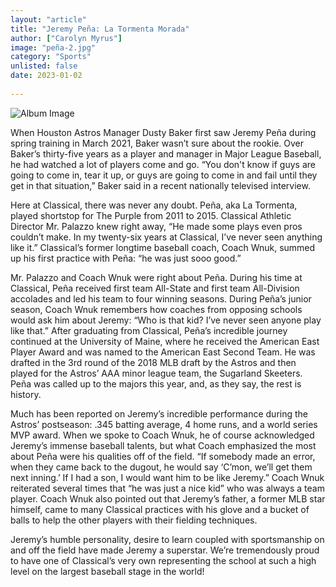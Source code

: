 ```yaml
---
layout: "article"
title: "Jeremy Peña: La Tormenta Morada"
author: ["Carolyn Myrus"]
image: "peña-2.jpg"
category: "Sports"
unlisted: false
date: 2023-01-02
 
---
```


![Album Image](/assets/images/peña-1.jpg)

When Houston Astros Manager Dusty Baker first saw Jeremy Peña during spring training in March 2021, Baker wasn’t sure about the rookie. Over Baker’s thirty-five years as a player and manager in Major League Baseball, he had watched a lot of players come and go. “You don't know if guys are going to come in, tear it up, or guys are going to come in and fail until they get in that situation,” Baker said in a recent nationally televised interview.

Here at Classical, there was never any doubt. Peña, aka La Tormenta, played shortstop for The Purple from 2011 to 2015. Classical Athletic Director Mr. Palazzo knew right away, “He made some plays even pros couldn’t make. In my twenty-six years at Classical, I’ve never seen anything like it.” Classical’s former longtime baseball coach, Coach Wnuk, summed up his first practice with Peña: “he was just sooo good.” 

Mr. Palazzo and Coach Wnuk were right about Peña. During his time at Classical, Peña received first team All-State and first team All-Division accolades and led his team to four winning seasons. During Peña’s junior season, Coach Wnuk remembers how coaches from opposing schools would ask him about Jeremy: “Who is that kid? I’ve never seen anyone play like that.” After graduating from Classical, Peña’s incredible journey continued at the University of Maine, where he received the American East Player Award and was named to the American East Second Team. He was drafted in the 3rd round of the 2018 MLB draft by the Astros and then played for the Astros’ AAA minor league team, the Sugarland Skeeters. Peña was called up to the majors this year, and, as they say, the rest is history.   

Much has been reported on Jeremy’s incredible performance during the Astros’ postseason:  .345 batting average, 4 home runs, and a world series MVP award. When we spoke to Coach Wnuk, he of course acknowledged Jeremy’s immense baseball talents, but what Coach emphasized the most about Peña were his qualities off of the field. “If somebody made an error, when they came back to the dugout, he would say ‘C’mon, we’ll get them next inning.’ If I had a son, I would want him to be like Jeremy.” Coach Wnuk reiterated several times that “he was just a nice kid” who was always a team player.  Coach Wnuk also pointed out that Jeremy’s father, a former MLB star himself, came to many Classical practices with his glove and a bucket of balls to help the other players with their fielding techniques. 

Jeremy’s humble personality, desire to learn coupled with sportsmanship on and off the field have made Jeremy a superstar. We’re tremendously proud to have one of Classical’s very own representing the school at such a high level on the largest baseball stage in the world! 
